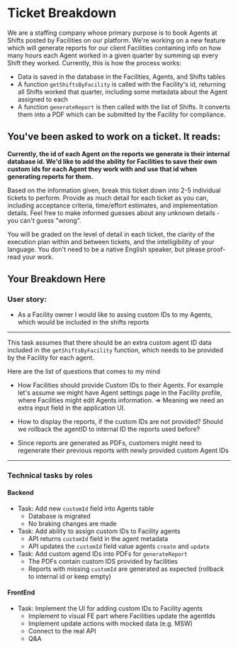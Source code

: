 # Ticket Breakdown
We are a staffing company whose primary purpose is to book Agents at Shifts posted by Facilities on our platform. We're working on a new feature which will generate reports for our client Facilities containing info on how many hours each Agent worked in a given quarter by summing up every Shift they worked. Currently, this is how the process works:

- Data is saved in the database in the Facilities, Agents, and Shifts tables
- A function `getShiftsByFacility` is called with the Facility's id, returning all Shifts worked that quarter, including some metadata about the Agent assigned to each
- A function `generateReport` is then called with the list of Shifts. It converts them into a PDF which can be submitted by the Facility for compliance.

## You've been asked to work on a ticket. It reads:

**Currently, the id of each Agent on the reports we generate is their internal database id. We'd like to add the ability for Facilities to save their own custom ids for each Agent they work with and use that id when generating reports for them.**


Based on the information given, break this ticket down into 2-5 individual tickets to perform. Provide as much detail for each ticket as you can, including acceptance criteria, time/effort estimates, and implementation details. Feel free to make informed guesses about any unknown details - you can't guess "wrong".


You will be graded on the level of detail in each ticket, the clarity of the execution plan within and between tickets, and the intelligibility of your language. You don't need to be a native English speaker, but please proof-read your work.

## Your Breakdown Here

### User story:

- As a Facility owner I would like to assing custom IDs to my Agents, which would be included in the shifts reports

---

This task assumes that there should be an extra custom agent ID data included in the `getShiftsByFacility` function, which needs to be provided by the Facility for each agent.

Here are the list of questions that comes to my mind

- How Facilities should provide Custom IDs to their Agents. For example let's assume we might have Agent settings page in the Facility profile, where Facilities might edit Agents information. => Meaning we need an extra input field in the application UI.

- How to display the reports, if the custom IDs are not provided? Should we rollback the agentID to internal ID the reports used before?

- Since reports are generated as PDFs, customers might need to regenerate their previous reports with newly provided custom Agent IDs

---

### Technical tasks by roles


#### Backend

- Task: Add new `customId` field into Agents table
  - Database is migrated
  - No braking changes are made
- Task: Add ability to assign custom IDs to Facility agents
  - API returns `customId` field in the agent metadata
  - API updates the `customId` field value agents `create` and `update`
- Task: Add custom agend IDs into PDFs for `generateReport`
  - The PDFs contain custom IDS provided by facilities
  - Reports with missing `customId` are generated as expected (rollback to internal id or keep empty)

#### FrontEnd

- Task: Implement the UI for adding custom IDs to Facility agents
  - Implement to visual FE part where Facilities update the agentIds
  - Implement update actions with mocked data (e.g. MSW)
  - Connect to the real API
  - Q&A

